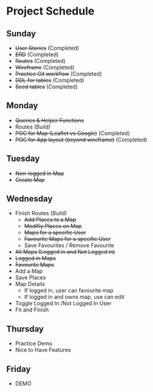 # Project Schedule

## Sunday
- ~~User Stories~~ (Completed)
- ~~ERD~~ (Completed)
- ~~Routes~~ (Completed)
- ~~Wireframe~~ (Completed)
- ~~Practice Git workflow~~ (Completed)
- ~~DDL for tables~~ (Completed)
- ~~Seed tables~~ (Completed)

## Monday
- ~~Queries & Helper Functions~~
- Routes (Build)
- ~~POC for Map (Leaflet vs Google)~~ (Completed)
- ~~POC for App layout (beyond wireframe)~~ (Completed)

## Tuesday
- ~~Non-logged in Map~~
- ~~Create Map~~

## Wednesday
- Finish Routes (Build)
  - ~~Add Places to a Map~~
  - ~~Modifiy Places on Map~~
  - ~~Maps for a specific User~~
  - ~~Favourite Maps for a specific User~~
  - Save Favourites / Remove Favourite
- ~~All Maps (Logged in and Not Logged in)~~
- ~~Logged in Maps~~
- ~~Favourite Maps~~
- Add a Map
- Save Places
- Map Details
  - If logged in, user can favourite map
  - If logged in and owns map, use can edit
- Toggle Logged In /Not Logged In User
- Fit and Finish

## Thursday
- Practice Demo
- Nice to Have Features

## Friday
- DEMO

